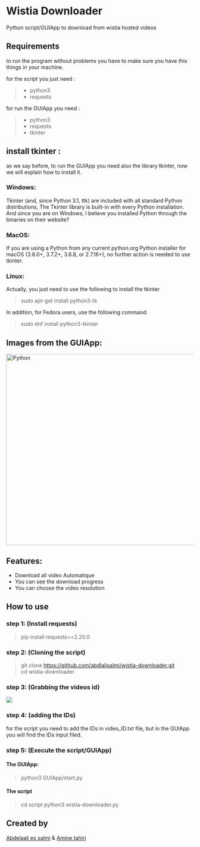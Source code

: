 # Wistia Downloader
Python script/GUIApp to download from wistia hosted videos

## Requirements
to run the program without problems you have to make sure you have this things in your machine.

for the script you just need :
> - python3
> - requests

for run the GUIApp you need :
> - python3
> - requests
> - tkinter

## install tkinter :
as we say before, to run the GUIApp you need also the library tkinter, now we will explain how to install it.
### Windows:
Tkinter (and, since Python 3.1, ttk) are included with all standard Python distributions, The Tkinter library is built-in with every Python installation. And since you are on Windows, I believe you installed Python through the binaries on their website?
### MacOS:
If you are using a Python from any current python.org Python installer for macOS (3.8.0+, 3.7.2+, 3.6.8, or 2.7.16+), no further action is needed to use tkinter.
### Linux:
Actually, you just need to use the following to install the tkinter
>sudo apt-get install python3-tk

In addition, for Fedora users, use the following command:
>sudo dnf install python3-tkinter

## Images from the GUIApp:
<img align="center" alt="Python" width="512px" src="https://i.imgur.com/P4kpFQS.png" />

## Features:
- Download all video Automatique
- You can see the download progress
- You can choose the video resolution

## How to use

### step 1: (Install requests)
>pip install requests==2.20.0

### step 2: (Cloning the script)
>git clone https://github.com/abdlalisalmi/wistia-downloader.git</br>
>cd wistia-downloader</br>

### step 3: (Grabbing the videos id)
![](https://media.giphy.com/media/YkJhH3iHcuXNaeRBCR/giphy.gif)

### step 4: (adding the IDs)
for the script you need to add the IDs in  video_ID.txt file, but in the GUIApp you will find the IDs input filed.

### step 5: (Execute the script/GUIApp)

#### The GUIApp:
>python3 GUIApp/start.py

#### The script
>cd script
>python3 wistia-downloader.py</br>

## Created by 

[Abdelaali es salmi](https://github.com/salmiabdlali) &
[Amine tahiri](https://github.com/aminetahiri1998)
